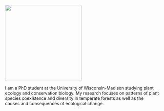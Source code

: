 
<img src="https://jaredjbeck.github.io/jared_spp_2014_photo.jpg"  align="center" width="250">
      
I am a PhD student at the University of Wisconsin-Madison studying plant ecology and conservation biology. My research focuses on patterns of plant species coexistence and diversity in temperate forests as well as the causes and consequences of ecological change.
